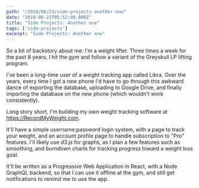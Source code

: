 ```yaml
---
path: "/2018/06/23/side-projects-another-one"
date: "2018-06-23T05:52:00.000Z"
title: "Side Projects: Another one"
tags: ['side-projects']
excerpt: "Side Projects: Another one"
---
```


So a bit of backstory about me:
I'm a weight lifter. Three times a week for the past 8 years, I hit the gym and follow a variant of the Greyskull LP lifting program.

I've been a long-time user of a weight tracking app called Libra. Over the years, every time I got a new phone I'd have to go through this awkward dance of exporting the database, uploading to Google Drive, and finally importing the database on the new phone (which wouldn't work consistently).

Long story short, I'm building my own weight tracking software at https://RecordMyWeight.com.

It'll have a simple username:password login system, with a page to track your weight, and an account profile page to handle subscription to "Pro" features. I'll likely use d3.js for graphs, as I plan a few features such as smoothing, and burndown charts for tracking progress toward a weight loss goal.

It'll be written as a Progressive Web Application in React, with a Node GraphQL backend, so that I can use it offline at the gym, and still get notifications to remind me to use the app.

